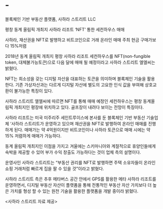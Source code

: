 # -
블록체인 기반 부동산 플랫폼, 사하라 스트리트 LLC



평창 동계 올림픽 개최지 사하라 리조트 ‘NFT’ 통한  세컨하우스 매매


사하라, 재산권을 NFT로 발행하고 비트코인으로 거래
온라인 매매 주최 현금 구매가보다 15%저렴

 






2018년 동계 올림픽 개최지 평창 사하라 리조트 세컨하우스를  NFT(non-fungible token, 대체불가능토큰)으로 다음 달에 매매 될 예정이라고 사하라 스트리트 엘엘씨는 밝혔다. 

NFT는 희소성을 갖는 디지털 자산을 대표하는 토큰을 의미하며 블록체인 기술을 활용한다. 기존 가상자산과는 다르게 디지털 자산에 별도의 고요한 인식 값을 부여해 상호교환이 불가능한 특징이 있다.

사하라 스트리트 엘엘씨에 따르면 NFT를 통해 매매 예정인 세컨하우스는 평창 동계올림픽 개최지인 평장에 위치하고 있다. 골프장이 내려다 보이는 전망이 특징이다.

사하라 리조트는
미국 미주리주 세인트루이스에 본사를 둔 블록체인 기반 부동산 기술업체 ‘사하라 스트리트가 운영하고 있으며 재산권을 NFT로 발행하여 온라인 매매를 진행하게 된다. 매매가는 약 4억원이지만 비트코인이나 사하라 토큰으로 매매 시에는 약 15% 저렴하게 매매가 가능하다.

동계 올림픽 개최지인 이점을 가지고 겨울에는 스키마니아와 계절적으로 휴양인들에게 숙박을 제공할 수 있어 부가 수익 창출도 가능하다는 것이 업체 측의 설명이다.


운영사인 사하라 스트리트는  “부동산 권리를 NFT로 발행하면 주택 소유자들이 온라인 쇼핑 거래처럼 빠르게 집을 팔 수 있을 것”이라고 밝혔다.

사하라 스트리트 측은 추후 메타버스 공간 안에서 GPS를 활용한 메타 사하라 리조트를 운영하면서, 디지털 부동산 자산이 플랫폼을 통해 전통적인 부동산 자산 가치보다 더 높은 가치를 형성 할 수 있는 원천 기술을 활용한 플랫폼을 개발 중이라 밝혔다.

<사하라 스트리트 자료 제공>
